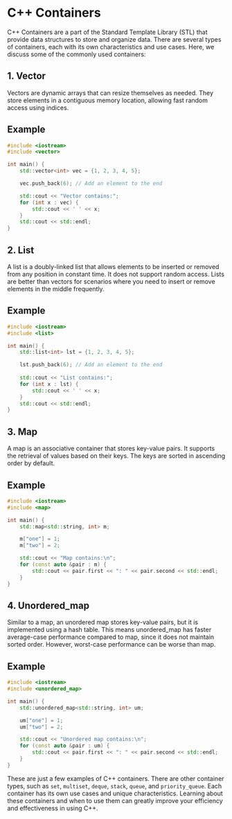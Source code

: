 # C++ Containers

C++ Containers are a part of the Standard Template Library (STL) that provide data structures to store and organize data. There are several types of containers, each with its own characteristics and use cases. Here, we discuss some of the commonly used containers:

## 1. Vector

Vectors are dynamic arrays that can resize themselves as needed. They store elements in a contiguous memory location, allowing fast random access using indices.

## Example

```cpp
#include <iostream>
#include <vector>

int main() {
    std::vector<int> vec = {1, 2, 3, 4, 5};

    vec.push_back(6); // Add an element to the end

    std::cout << "Vector contains:";
    for (int x : vec) {
        std::cout << ' ' << x;
    }
    std::cout << std::endl;
}
```

## 2. List

A list is a doubly-linked list that allows elements to be inserted or removed from any position in constant time. It does not support random access. Lists are better than vectors for scenarios where you need to insert or remove elements in the middle frequently.

## Example

```cpp
#include <iostream>
#include <list>

int main() {
    std::list<int> lst = {1, 2, 3, 4, 5};

    lst.push_back(6); // Add an element to the end
    
    std::cout << "List contains:";
    for (int x : lst) {
        std::cout << ' ' << x;
    }
    std::cout << std::endl;
}
```

## 3. Map

A map is an associative container that stores key-value pairs. It supports the retrieval of values based on their keys. The keys are sorted in ascending order by default.

## Example

```cpp
#include <iostream>
#include <map>

int main() {
    std::map<std::string, int> m;

    m["one"] = 1;
    m["two"] = 2;

    std::cout << "Map contains:\n";
    for (const auto &pair : m) {
        std::cout << pair.first << ": " << pair.second << std::endl;
    }
}
```

## 4. Unordered_map

Similar to a map, an unordered map stores key-value pairs, but it is implemented using a hash table. This means unordered_map has faster average-case performance compared to map, since it does not maintain sorted order. However, worst-case performance can be worse than map.

## Example

```cpp
#include <iostream>
#include <unordered_map>

int main() {
    std::unordered_map<std::string, int> um;

    um["one"] = 1;
    um["two"] = 2;

    std::cout << "Unordered map contains:\n";
    for (const auto &pair : um) {
        std::cout << pair.first << ": " << pair.second << std::endl;
    }
}
```

These are just a few examples of C++ containers. There are other container types, such as `set`, `multiset`, `deque`, `stack`, `queue`, and `priority_queue`. Each container has its own use cases and unique characteristics. Learning about these containers and when to use them can greatly improve your efficiency and effectiveness in using C++.